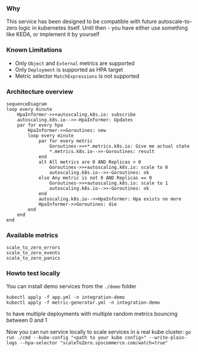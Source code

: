 ### Why
This service has been designed to be compatible with future autoscale-to-zero logic in kubernetes itself.
Until then - you have either use something like KEDA, or implement it by yourself

### Known Limitations
- Only `Object` and `External` metrics are supported
- Only `Deployment` is supported as HPA target
- Metric selector `MatchExpressions` is not supported

### Architecture overview
```mermaid
sequenceDiagram
loop every minute
    HpaInformer->>+autoscaling.k8s.io: subscribe
    autoscaling.k8s.io-->>-HpaInformer: Updates
    par for every hpa
        HpaInformer->>Goroutines: new
        loop every minute
            par for every metric
                Goroutines->>+*.metrics.k8s.io: Give me actual state
                *.metrics.k8s.io-->>-Goroutines: result
            end   
            alt All metrics are 0 AND Replicas > 0
                Goroutines->>+autoscaling.k8s.io: scale to 0
                autoscaling.k8s.io-->>-Goroutines: ok
            else Any metric is not 0 AND Replicas == 0
                Goroutines->>+autoscaling.k8s.io: scale to 1
                autoscaling.k8s.io-->>-Goroutines: ok
            end
            autoscaling.k8s.io-->>HpaInformer: Hpa exists no more
            HpaInformer->>Goroutines: die
        end
    end
end
```

### Available metrics
```
scale_to_zero_errors
scale_to_zero_events
scale_to_zero_panics
```

### Howto test locally
You can install demo services from the `./demo` folder
```
kubectl apply -f app.yml -n integration-demo
kubectl apply -f metric-generator.yml -n integration-demo
```
to have multiple deployments with multiple random metrics bouncing between 0 and 1

Now you can run service locally to scale services in a real kube cluster:
`go run ./cmd --kube-config "<path to your kube config>" --write-plain-logs --hpa-selector "scaleToZero.spscommerce.com/watch=true"`